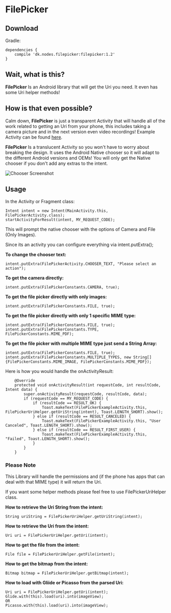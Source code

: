 # FilePicker

## Download
Gradle:
```
dependencies {
    compile 'dk.nodes.filepicker:filepicker:1.2'
}
```

## Wait, what is this?

**FilePicker** Is an Android library that will get the Uri you need. It even has some Uri helper methods!

## How is that even possible?

Calm down, **FilePicker** is just a transparent Activity that will handle all of the work related to getting an Uri from your phone, this includes taking a camera picture and in the next version even video recordings! Example Activity can be found [here](https://github.com/nodes-android/filepicker/blob/master/app/src/main/java/dk/nodes/filepicker/FilePickerExampleActivity.java).

**FilePicker** Is a translucent Activity so you won't have to worry about breaking the design. It uses the Android Native chooser so it will adapt to the different Android versions and OEMs! You will only get the Native chooser if you don't add any extras to the intent.

![Chooser Screenshot](http://cketti.de/img/share-url-to-clipboard/screenshot_share.png)

## Usage

In the Activity or Fragment class:
```
Intent intent = new Intent(MainActivity.this, FilePickerActivity.class);
startActivityForResult(intent, MY_REQUEST_CODE);
```
This will prompt the native chooser with the options of Camera and File (Only Images).

Since its an activity you can configure everything via intent.putExtra();

**To change the chooser text:**

```
intent.putExtra(FilePickerActivity.CHOOSER_TEXT, "Please select an action");
```

**To get the camera directly:**

```
intent.putExtra(FilePickerConstants.CAMERA, true);
```

**To get the file picker directly with only images:**

```
intent.putExtra(FilePickerConstants.FILE, true);
```


**To get the file picker directly with only 1 specific MIME type:**
```
intent.putExtra(FilePickerConstants.FILE, true);
intent.putExtra(FilePickerConstants.TYPE, FilePickerConstants.MIME_PDF);
```

**To get the file picker with multiple MIME type just send a String Array:**

```
intent.putExtra(FilePickerConstants.FILE, true);
intent.putExtra(FilePickerConstants.MULTIPLE_TYPES, new String[]{FilePickerConstants.MIME_IMAGE, FilePickerConstants.MIME_PDF});
```

Here is how you would handle the onActivityResult:

```
    @Override
    protected void onActivityResult(int requestCode, int resultCode, Intent data) {
        super.onActivityResult(requestCode, resultCode, data);
        if (requestCode == MY_REQUEST_CODE) {
            if (resultCode == RESULT_OK) {
                Toast.makeText(FilePickerExampleActivity.this, FilePickerUriHelper.getUriString(intent), Toast.LENGTH_SHORT).show();
            } else if (resultCode == RESULT_CANCELED) {
                Toast.makeText(FilePickerExampleActivity.this, "User Canceled", Toast.LENGTH_SHORT).show();
            } else if (resultCode == RESULT_FIRST_USER) {
                Toast.makeText(FilePickerExampleActivity.this, "Failed", Toast.LENGTH_SHORT).show();
            }
        }
    }
```


### Please Note

This Library will handle the permissions and (if the phone has apps that can deal with that MIME type) it will return the Uri.

If you want some helper methods please feel free to use FilePickerUriHelper class.

**How to retrieve the Uri String from the intent:**
```
String uriString = FilePickerUriHelper.getUriString(intent);
```

**How to retrieve the Uri from the intent:**
```
Uri uri = FilePickerUriHelper.getUri(intent);
```

**How to get the file from the intent:**
```
File file = FilePickerUriHelper.getFile(intent);
```

**How to get the bitmap from the intent:**
```
Bitmap bitmap = FilePickerUriHelper.getBitmap(intent);
```

**How to load with Gliide or Picasso from the parsed Uri:**
```
Uri uri = FilePickerUriHelper.getUri(intent);
Glide.with(this).load(uri).into(imageView);
OR
Picasso.with(this).load(uri).into(imageView);
```
